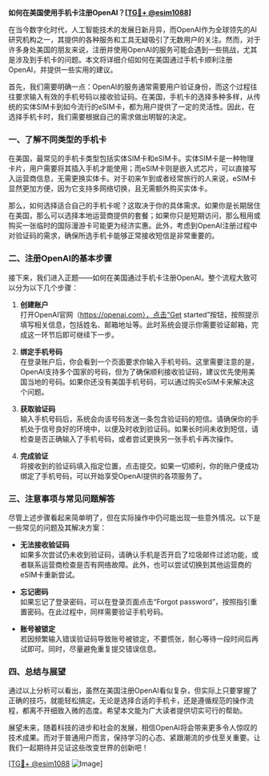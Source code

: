 **如何在美国使用手机卡注册OpenAI？[[TG💪+ @esim1088](https://t.me/s/esim1088)]**

在当今数字化时代，人工智能技术的发展日新月异，而OpenAI作为全球领先的AI研究机构之一，其提供的各种服务和工具无疑吸引了无数用户的关注。然而，对于许多身处美国的朋友来说，注册并使用OpenAI的服务可能会遇到一些挑战，尤其是涉及到手机卡的问题。本文将详细介绍如何在美国通过手机卡顺利注册OpenAI，并提供一些实用的建议。

首先，我们需要明确一点：OpenAI的服务通常需要用户验证身份，而这个过程往往要求输入有效的手机号码以接收验证码。在美国，手机卡的选择多种多样，从传统的实体SIM卡到如今流行的eSIM卡，都为用户提供了一定的灵活性。因此，在选择手机卡时，我们需要根据自己的需求做出明智的决定。

### 一、了解不同类型的手机卡

在美国，最常见的手机卡类型包括实体SIM卡和eSIM卡。实体SIM卡是一种物理卡片，用户需要将其插入手机才能使用；而eSIM卡则是嵌入式芯片，可以直接写入运营商信息，无需更换实体卡。对于初来乍到或者经常旅行的人来说，eSIM卡显然更加方便，因为它支持多网络切换，且无需额外购买实体卡。

那么，如何选择适合自己的手机卡呢？这取决于你的具体需求。如果你是长期居住在美国，那么可以选择本地运营商提供的套餐；如果你只是短期访问，那么租用或购买一张临时的国际漫游卡可能更为经济实惠。此外，考虑到OpenAI注册过程中对验证码的需求，确保所选手机卡能够正常接收短信是非常重要的。

### 二、注册OpenAI的基本步骤

接下来，我们进入正题——如何在美国通过手机卡注册OpenAI。整个流程大致可以分为以下几个步骤：

1. **创建账户**  
   打开OpenAI官网（https://openai.com），点击“Get started”按钮，按照提示填写相关信息，包括姓名、邮箱地址等。此时系统会提示你需要验证邮箱，完成这一环节后即可继续下一步。

2. **绑定手机号码**  
   在登录账户后，你会看到一个页面要求你输入手机号码。这里需要注意的是，OpenAI支持多个国家的号码，但为了确保顺利接收验证码，建议优先使用美国当地的号码。如果你还没有美国手机号码，可以通过购买eSIM卡来解决这个问题。

3. **获取验证码**  
   输入手机号码后，系统会向该号码发送一条包含验证码的短信。请确保你的手机处于信号良好的环境中，以便及时收到验证码。如果长时间未收到短信，请检查是否正确输入了手机号码，或者尝试更换另一张手机卡再次操作。

4. **完成验证**  
   将接收到的验证码填入指定位置，点击提交。如果一切顺利，你的账户便成功绑定了手机号码，可以开始享受OpenAI提供的各项服务了。

### 三、注意事项与常见问题解答

尽管上述步骤看起来简单明了，但在实际操作中仍可能出现一些意外情况。以下是一些常见的问题及其解决方案：

- **无法接收验证码**  
  如果多次尝试仍未收到验证码，请确认手机是否开启了垃圾邮件过滤功能，或者联系运营商检查是否有网络故障。此外，也可以尝试切换到其他运营商的eSIM卡重新尝试。

- **忘记密码**  
  如果忘记了登录密码，可以在登录页面点击“Forgot password”，按照指引重置密码。在此过程中，同样需要验证手机号码。

- **账号被锁定**  
  若因频繁输入错误验证码导致账号被锁定，不要慌张，耐心等待一段时间后再试即可。同时，尽量避免重复提交错误信息。

### 四、总结与展望

通过以上分析可以看出，虽然在美国注册OpenAI看似复杂，但实际上只要掌握了正确的技巧，就能轻松搞定。无论是选择合适的手机卡，还是遵循规范的操作流程，都离不开细致入微的态度。希望本文能为广大读者提供切实可行的帮助。

展望未来，随着科技的进步和社会的发展，相信OpenAI将会带来更多令人惊叹的技术成果。而对于普通用户而言，保持学习的心态、紧跟潮流的步伐至关重要。让我们一起期待并见证这些改变世界的创新吧！

[[TG💪+ @esim1088](https://t.me/s/esim1088) ![Image](https://i.postimg.cc/4NQfJmqS/Snipaste-2025-05-13-00-14-12.png)]